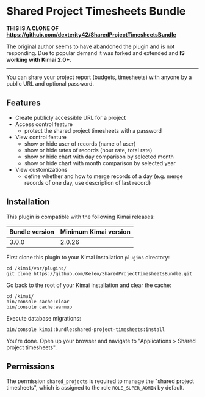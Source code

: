 # Shared Project Timesheets Bundle

**THIS IS A CLONE OF https://github.com/dexterity42/SharedProjectTimesheetsBundle**

The original author seems to have abandoned the plugin and is not responding.
Due to popular demand it was forked and extended and **IS working with Kimai 2.0+**.

----

You can share your project report (budgets, timesheets) with anyone by a public URL and optional password.

## Features

- Create publicly accessible URL for a project
- Access control feature
  - protect the shared project timesheets with a password
- View control feature
  - show or hide user of records (name of user)
  - show or hide rates of records (hour rate, total rate)
  - show or hide chart with day comparison by selected month
  - show or hide chart with month comparison by selected year
- View customizations
  - define whether and how to merge records of a day (e.g. merge records of one day, use description of last record)

## Installation

This plugin is compatible with the following Kimai releases:

| Bundle version | Minimum Kimai version |
|----------------|-----------------------|
| 3.0.0          | 2.0.26                |

First clone this plugin to your Kimai installation `plugins` directory:
```
cd /kimai/var/plugins/
git clone https://github.com/Keleo/SharedProjectTimesheetsBundle.git
```

Go back to the root of your Kimai installation and clear the cache:
```
cd /kimai/
bin/console cache:clear
bin/console cache:warmup
```

Execute database migrations:
```
bin/console kimai:bundle:shared-project-timesheets:install
```

You're done. Open up your browser and navigate to "Applications > Shared project timesheets".

## Permissions

The permission `shared_projects` is required to manage the "shared project timesheets", which is assigned to the role `ROLE_SUPER_ADMIN` by default.
